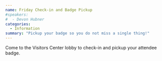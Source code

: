 ```yaml
---
name: Friday Check-in and Badge Pickup
#speakers:
#  - Devon Hubner
categories:
  - Information
summary: "Pickup your badge so you do not miss a single thing!"
---
```


Come to the Visitors Center lobby to check-in and pickup your attendee badge.
